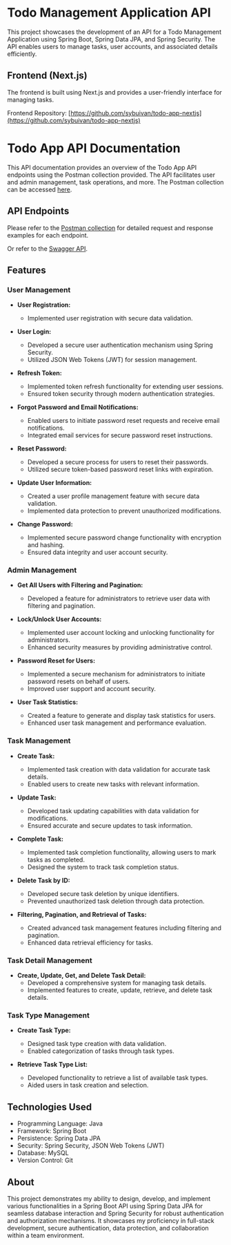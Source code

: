 # Todo Management Application API

This project showcases the development of an API for a Todo Management Application using Spring Boot, Spring Data JPA, and Spring Security.
The API enables users to manage tasks, user accounts, and associated details efficiently.

## Frontend (Next.js)

The frontend is built using Next.js and provides a user-friendly interface for managing tasks.

Frontend Repository: [https://github.com/sybuivan/todo-app-nextjs](https://github.com/sybuivan/todo-app-nextjs)

# Todo App API Documentation

This API documentation provides an overview of the Todo App API endpoints using the Postman collection provided. The API facilitates user and admin management, task operations, and more. The Postman collection can be accessed [here](https://www.postman.com/codtalk/workspace/todo-app/collection/14279444-12a7d112-e049-43cb-be11-fe5829b5f348).

## API Endpoints

Please refer to the [Postman collection](https://www.postman.com/codtalk/workspace/todo-app/collection/14279444-12a7d112-e049-43cb-be11-fe5829b5f348) for detailed request and response examples for each endpoint.

Or refer to the [Swagger API](https://todo-app-spring-xbn0.onrender.com/swagger-ui/index.html).

## Features

### User Management

- **User Registration:**
  - Implemented user registration with secure data validation.
- **User Login:**
  - Developed a secure user authentication mechanism using Spring Security.
  - Utilized JSON Web Tokens (JWT) for session management.

- **Refresh Token:**
  - Implemented token refresh functionality for extending user sessions.
  - Ensured token security through modern authentication strategies.

- **Forgot Password and Email Notifications:**
  - Enabled users to initiate password reset requests and receive email notifications.
  - Integrated email services for secure password reset instructions.

- **Reset Password:**
  - Developed a secure process for users to reset their passwords.
  - Utilized secure token-based password reset links with expiration.

- **Update User Information:**
  - Created a user profile management feature with secure data validation.
  - Implemented data protection to prevent unauthorized modifications.

- **Change Password:**
  - Implemented secure password change functionality with encryption and hashing.
  - Ensured data integrity and user account security.

### Admin Management

- **Get All Users with Filtering and Pagination:**
  - Developed a feature for administrators to retrieve user data with filtering and pagination.

- **Lock/Unlock User Accounts:**
  - Implemented user account locking and unlocking functionality for administrators.
  - Enhanced security measures by providing administrative control.

- **Password Reset for Users:**
  - Implemented a secure mechanism for administrators to initiate password resets on behalf of users.
  - Improved user support and account security.

- **User Task Statistics:**
  - Created a feature to generate and display task statistics for users.
  - Enhanced user task management and performance evaluation.

### Task Management

- **Create Task:**
  - Implemented task creation with data validation for accurate task details.
  - Enabled users to create new tasks with relevant information.

- **Update Task:**
  - Developed task updating capabilities with data validation for modifications.
  - Ensured accurate and secure updates to task information.

- **Complete Task:**
  - Implemented task completion functionality, allowing users to mark tasks as completed.
  - Designed the system to track task completion status.

- **Delete Task by ID:**
  - Developed secure task deletion by unique identifiers.
  - Prevented unauthorized task deletion through data protection.

- **Filtering, Pagination, and Retrieval of Tasks:**
  - Created advanced task management features including filtering and pagination.
  - Enhanced data retrieval efficiency for tasks.

### Task Detail Management

- **Create, Update, Get, and Delete Task Detail:**
  - Developed a comprehensive system for managing task details.
  - Implemented features to create, update, retrieve, and delete task details.

### Task Type Management

- **Create Task Type:**
  - Designed task type creation with data validation.
  - Enabled categorization of tasks through task types.

- **Retrieve Task Type List:**
  - Developed functionality to retrieve a list of available task types.
  - Aided users in task creation and selection.

## Technologies Used

- Programming Language: Java
- Framework: Spring Boot
- Persistence: Spring Data JPA
- Security: Spring Security, JSON Web Tokens (JWT)
- Database: MySQL
- Version Control: Git

## About

This project demonstrates my ability to design, develop, and implement various functionalities in a Spring Boot API using Spring Data JPA for seamless database interaction and Spring Security for robust authentication and authorization mechanisms. It showcases my proficiency in full-stack development, secure authentication, data protection, and collaboration within a team environment.
